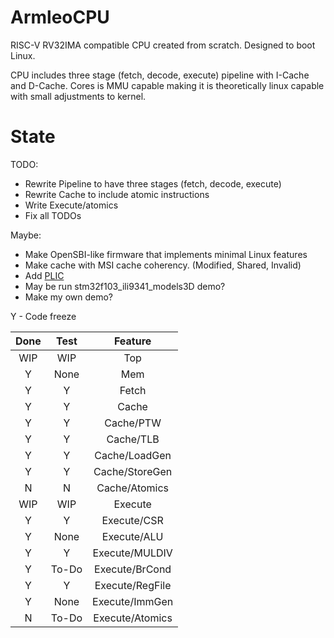 # ArmleoCPU

RISC-V RV32IMA compatible CPU created from scratch. Designed to boot Linux.  

CPU includes three stage (fetch, decode, execute) pipeline with I-Cache and D-Cache. Cores is MMU capable making it is theoretically linux capable with small adjustments to kernel.


# State
TODO:
* Rewrite Pipeline to have three stages (fetch, decode, execute)
* Rewrite Cache to include atomic instructions
* Write Execute/atomics
* Fix all TODOs

Maybe:
* Make OpenSBI-like firmware that implements minimal Linux features
* Make cache with MSI cache coherency. (Modified, Shared, Invalid)
* Add [PLIC](https://github.com/riscv/riscv-plic-spec/blob/master/riscv-plic.adoc)
* May be run stm32f103_ili9341_models3D demo?
* Make my own demo?


Y - Code freeze

|Done   |Test   |Feature        |
|:-----:|:-----:|:-------------:|
|WIP    |WIP    |Top            |
|Y      |None   |Mem            |
|Y      |Y      |Fetch          |
|Y      |Y      |Cache          |
|Y      |Y      |Cache/PTW      |
|Y      |Y      |Cache/TLB      |
|Y      |Y      |Cache/LoadGen  |
|Y      |Y      |Cache/StoreGen |
|N      |N      |Cache/Atomics  |
|WIP    |WIP    |Execute        |
|Y      |Y      |Execute/CSR    |
|Y      |None   |Execute/ALU    |
|Y      |Y      |Execute/MULDIV |
|Y      |To-Do  |Execute/BrCond |
|Y      |Y      |Execute/RegFile|
|Y      |None   |Execute/ImmGen |
|N      |To-Do  |Execute/Atomics|
